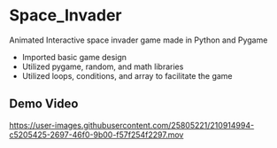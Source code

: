 # Space_Invader

Animated Interactive space invader game made in Python and Pygame

- Imported basic game design
- Utilized pygame, random, and math libraries
- Utilized loops, conditions, and array to facilitate the game

## Demo Video


https://user-images.githubusercontent.com/25805221/210914994-c5205425-2697-46f0-9b00-f57f254f2297.mov

